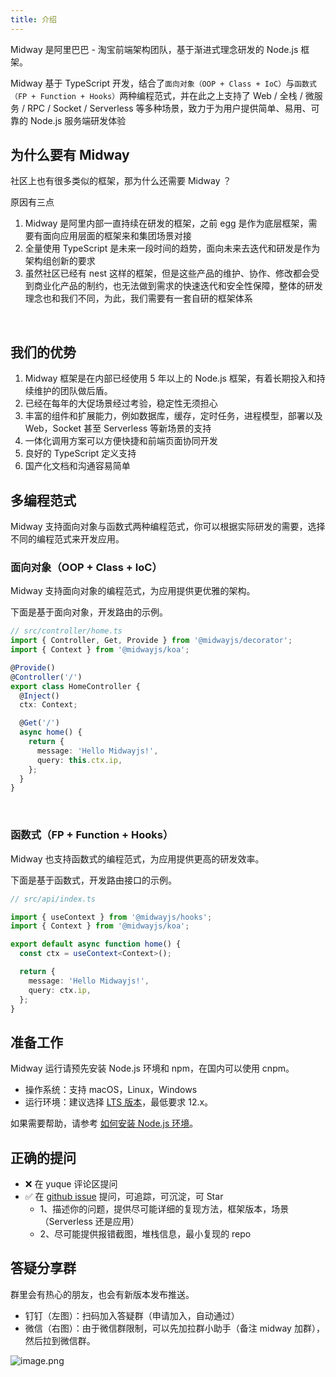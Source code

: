 ```yaml
---
title: 介绍
---
```


Midway 是阿里巴巴 - 淘宝前端架构团队，基于渐进式理念研发的 Node.js 框架。
​

Midway 基于 TypeScript 开发，结合了`面向对象（OOP + Class + IoC）`与`函数式（FP + Function + Hooks）`两种编程范式，并在此之上支持了 Web / 全栈 / 微服务 / RPC / Socket / Serverless 等多种场景，致力于为用户提供简单、易用、可靠的 Node.js 服务端研发体验

## 为什么要有 Midway

社区上也有很多类似的框架，那为什么还需要 Midway ？
​

原因有三点
​

1. Midway 是阿里内部一直持续在研发的框架，之前 egg 是作为底层框架，需要有面向应用层面的框架来和集团场景对接
1. 全量使用 TypeScript 是未来一段时间的趋势，面向未来去迭代和研发是作为架构组创新的要求
1. 虽然社区已经有 nest 这样的框架，但是这些产品的维护、协作、修改都会受到商业化产品的制约，也无法做到需求的快速迭代和安全性保障，整体的研发理念也和我们不同，为此，我们需要有一套自研的框架体系

​

## 我们的优势

1. Midway 框架是在内部已经使用 5 年以上的 Node.js 框架，有着长期投入和持续维护的团队做后盾。
1. 已经在每年的大促场景经过考验，稳定性无须担心
1. 丰富的组件和扩展能力，例如数据库，缓存，定时任务，进程模型，部署以及 Web，Socket 甚至 Serverless 等新场景的支持
1. 一体化调用方案可以方便快捷和前端页面协同开发
1. 良好的 TypeScript 定义支持
1. 国产化文档和沟通容易简单

## 多编程范式

Midway 支持面向对象与函数式两种编程范式，你可以根据实际研发的需要，选择不同的编程范式来开发应用。

### 面向对象（OOP + Class + IoC）

Midway 支持面向对象的编程范式，为应用提供更优雅的架构。
​

下面是基于面向对象，开发路由的示例。

```typescript
// src/controller/home.ts
import { Controller, Get, Provide } from '@midwayjs/decorator';
import { Context } from '@midwayjs/koa';

@Provide()
@Controller('/')
export class HomeController {
  @Inject()
  ctx: Context;

  @Get('/')
  async home() {
    return {
      message: 'Hello Midwayjs!',
      query: this.ctx.ip,
    };
  }
}
```

​

### 函数式（FP + Function + Hooks）

Midway 也支持函数式的编程范式，为应用提供更高的研发效率。
​

下面是基于函数式，开发路由接口的示例。

```typescript
// src/api/index.ts

import { useContext } from '@midwayjs/hooks';
import { Context } from '@midwayjs/koa';

export default async function home() {
  const ctx = useContext<Context>();

  return {
    message: 'Hello Midwayjs!',
    query: ctx.ip,
  };
}
```

## 准备工作

Midway 运行请预先安装 Node.js 环境和 npm，在国内可以使用 cnpm。

- 操作系统：支持 macOS，Linux，Windows
- 运行环境：建议选择 [LTS 版本](http://nodejs.org/)，最低要求 12.x。

如果需要帮助，请参考 [如何安装 Node.js 环境](how_to_install_nodejs)。

## 正确的提问

- ❌ 在 yuque 评论区提问
- ✅ 在 [github issue](https://github.com/midwayjs/midway/issues) 提问，可追踪，可沉淀，可 Star
  - 1、描述你的问题，提供尽可能详细的复现方法，框架版本，场景（Serverless 还是应用）
  - 2、尽可能提供报错截图，堆栈信息，最小复现的 repo

## 答疑分享群

群里会有热心的朋友，也会有新版本发布推送。

- 钉钉（左图）：扫码加入答疑群（申请加入，自动通过）
- 微信（右图）：由于微信群限制，可以先加拉群小助手（备注 midway 加群），然后拉到微信群。

![image.png](https://img.alicdn.com/imgextra/i4/O1CN01LW04Ah1EFWHjVLu7s_!!6000000000322-0-tps-1658-1010.jpg)

